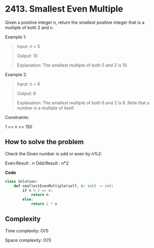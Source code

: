 # 2413. Smallest Even Multiple
<Badge type="tip" text="Easy" />[<Badge type="info" text="LeetCode" />](https://leetcode.com/problems/smallest-even-multiple/ "Let's go to leetcode")

Given a positive integer n, return the smallest positive integer that is a multiple of both 2 and n.

Example 1:
> Input: n = 5
>
> Output: 10
>
> Explanation: The smallest multiple of both 5 and 2 is 10.

Example 2:
> Input: n = 6
>
> Output: 6
>
> Explanation: The smallest multiple of both 6 and 2 is 6. Note that a number is a multiple of itself.
 
Constraints:

1 <= n <= 150

## How to solve the problem

Check the Given number is odd or even by n%2:

Even:Result : n
Odd:Result : n*2

**Code**

```Python
class Solution:
    def smallestEvenMultiple(self, n: int) -> int:
        if n % 2 == 0:
            return n
        else:
            return 2 * n
```


## Complexity

Time complexity: O(1)


Space complexity: O(1)


